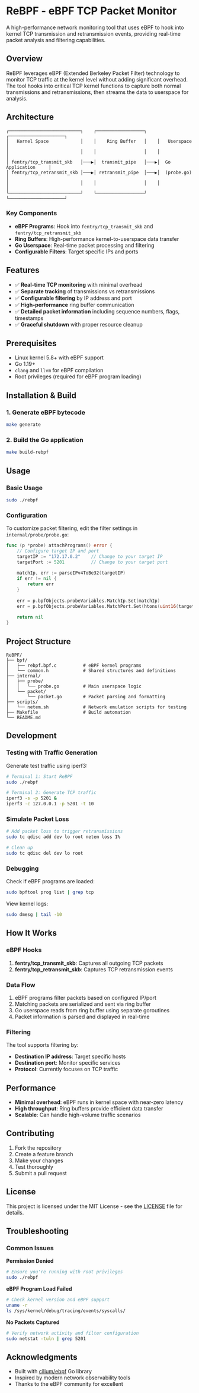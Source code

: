 # ReBPF - eBPF TCP Packet Monitor

A high-performance network monitoring tool that uses eBPF to hook into kernel TCP transmission and retransmission events, providing real-time packet analysis and filtering capabilities.

## Overview

ReBPF leverages eBPF (Extended Berkeley Packet Filter) technology to monitor TCP traffic at the kernel level without adding significant overhead. The tool hooks into critical TCP kernel functions to capture both normal transmissions and retransmissions, then streams the data to userspace for analysis.

## Architecture

```
┌───────────────────────────┐    ┌──────────────────┐    ┌─────────────────────┐
│   Kernel Space            │    │    Ring Buffer   │    │   Userspace         │
│                           │    │                  │    │                     │
│ fentry/tcp_transmit_skb   │───▶│  transmit_pipe   │───▶│  Go Application     │
│ fentry/tcp_retransmit_skb │───▶│ retransmit_pipe  │───▶│  (probe.go)         │
│                           │    │                  │    │                     │
└───────────────────────────┘    └──────────────────┘    └─────────────────────┘
```

### Key Components

- **eBPF Programs**: Hook into `fentry/tcp_transmit_skb` and `fentry/tcp_retransmit_skb`
- **Ring Buffers**: High-performance kernel-to-userspace data transfer
- **Go Userspace**: Real-time packet processing and filtering
- **Configurable Filters**: Target specific IPs and ports

## Features

- ✅ **Real-time TCP monitoring** with minimal overhead
- ✅ **Separate tracking** of transmissions vs retransmissions  
- ✅ **Configurable filtering** by IP address and port
- ✅ **High-performance** ring buffer communication
- ✅ **Detailed packet information** including sequence numbers, flags, timestamps
- ✅ **Graceful shutdown** with proper resource cleanup

## Prerequisites

- Linux kernel 5.8+ with eBPF support
- Go 1.19+
- `clang` and `llvm` for eBPF compilation
- Root privileges (required for eBPF program loading)

## Installation & Build

### 1. Generate eBPF bytecode
```bash
make generate
```

### 2. Build the Go application
```bash
make build-rebpf
```

## Usage

### Basic Usage
```bash
sudo ./rebpf
```

### Configuration

To customize packet filtering, edit the filter settings in `internal/probe/probe.go`:

```go
func (p *probe) attachPrograms() error {
    // Configure target IP and port
    targetIP := "172.17.0.2"    // Change to your target IP
    targetPort := 5201          // Change to your target port
    
    matchIp, err := parseIPv4ToBe32(targetIP)
    if err != nil {
        return err
    }
    
    err = p.bpfObjects.probeVariables.MatchIp.Set(matchIp)
    err = p.bpfObjects.probeVariables.MatchPort.Set(htons(uint16(targetPort)))
    
    return nil
}
```

## Project Structure

```
ReBPF/
├── bpf/
│   ├── rebpf.bpf.c          # eBPF kernel programs
│   └── common.h             # Shared structures and definitions
├── internal/
│   ├── probe/
│   │   └── probe.go         # Main userspace logic
│   └── packet/
│       └── packet.go        # Packet parsing and formatting
├── scripts/
│   └── netem.sh             # Network emulation scripts for testing
├── Makefile                 # Build automation
└── README.md
```

## Development

### Testing with Traffic Generation

Generate test traffic using iperf3:
```bash
# Terminal 1: Start ReBPF
sudo ./rebpf

# Terminal 2: Generate TCP traffic
iperf3 -s -p 5201 &
iperf3 -c 127.0.0.1 -p 5201 -t 10
```

### Simulate Packet Loss
```bash
# Add packet loss to trigger retransmissions
sudo tc qdisc add dev lo root netem loss 1%

# Clean up
sudo tc qdisc del dev lo root
```

### Debugging

Check if eBPF programs are loaded:
```bash
sudo bpftool prog list | grep tcp
```

View kernel logs:
```bash
sudo dmesg | tail -10
```

## How It Works

### eBPF Hooks

1. **fentry/tcp_transmit_skb**: Captures all outgoing TCP packets
2. **fentry/tcp_retransmit_skb**: Captures TCP retransmission events

### Data Flow

1. eBPF programs filter packets based on configured IP/port
2. Matching packets are serialized and sent via ring buffer
3. Go userspace reads from ring buffer using separate goroutines  
4. Packet information is parsed and displayed in real-time

### Filtering

The tool supports filtering by:
- **Destination IP address**: Target specific hosts
- **Destination port**: Monitor specific services
- **Protocol**: Currently focuses on TCP traffic

## Performance

- **Minimal overhead**: eBPF runs in kernel space with near-zero latency
- **High throughput**: Ring buffers provide efficient data transfer
- **Scalable**: Can handle high-volume traffic scenarios

## Contributing

1. Fork the repository
2. Create a feature branch
3. Make your changes
4. Test thoroughly 
5. Submit a pull request

## License

This project is licensed under the MIT License - see the [LICENSE](LICENSE) file for details.

## Troubleshooting

### Common Issues

**Permission Denied**
```bash
# Ensure you're running with root privileges
sudo ./rebpf
```

**eBPF Program Load Failed**
```bash
# Check kernel version and eBPF support
uname -r
ls /sys/kernel/debug/tracing/events/syscalls/
```

**No Packets Captured**
```bash
# Verify network activity and filter configuration
sudo netstat -tuln | grep 5201
```

## Acknowledgments

- Built with [cilium/ebpf](https://github.com/cilium/ebpf) Go library
- Inspired by modern network observability tools
- Thanks to the eBPF community for excellent